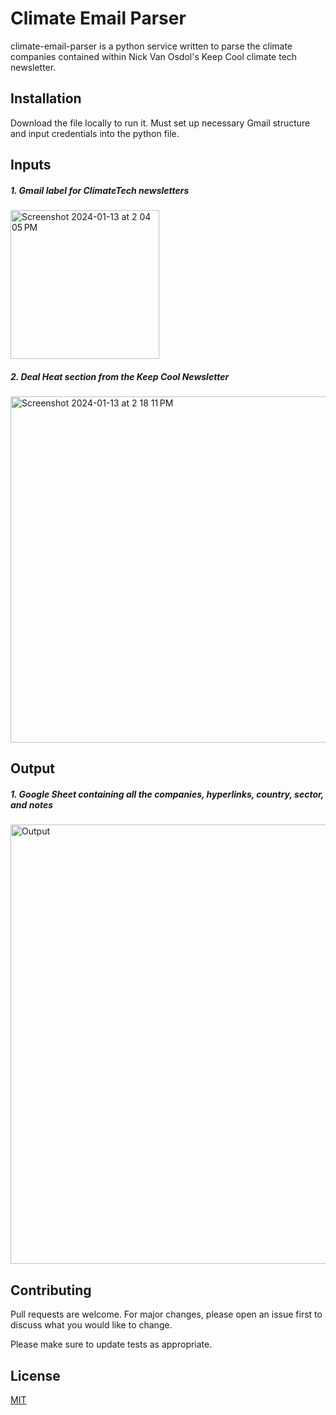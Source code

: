 # Climate Email Parser

climate-email-parser is a python service written to parse the climate companies contained within Nick Van Osdol's Keep Cool climate tech newsletter.

## Installation

Download the file locally to run it. Must set up necessary Gmail structure and input credentials into the python file.

## Inputs

##### 1. Gmail label for ClimateTech newsletters
<img width="238" alt="Screenshot 2024-01-13 at 2 04 05 PM" src="https://github.com/Hesselt17/climate-email-parser/assets/41354865/a7dd3efb-e0e3-42f5-8fd1-62e092e825bd">

##### 2. Deal Heat section from the Keep Cool Newsletter
<img width="554" alt="Screenshot 2024-01-13 at 2 18 11 PM" src="https://github.com/Hesselt17/climate-email-parser/assets/41354865/ae9f8efc-b869-4e66-a331-ca5d4d81b3f9">

## Output

##### 1. Google Sheet containing all the companies, hyperlinks, country, sector, and notes
<img width="703" alt="Output" src="https://github.com/Hesselt17/climate-email-parser/assets/41354865/fa4d713c-99b5-4e8d-9b7b-6ec9757c365b">

## Contributing

Pull requests are welcome. For major changes, please open an issue first
to discuss what you would like to change.

Please make sure to update tests as appropriate.

## License

[MIT](https://choosealicense.com/licenses/mit/)
